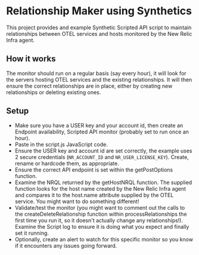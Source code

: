 # Relationship Maker using Synthetics
This project provides and example Synthetic Scripted API script to maintain relationships between OTEL services and hosts monitored by the New Relic Infra agent.

## How it works
The monitor should run on a regular basis (say every hour), it will look for the servers hosting OTEL services and the existing relationships. It will then ensure the correct relationships are in place, either by creating new relationships or deleting existing ones.


## Setup
- Make sure you have a USER key and your account id, then create an Endpoint availability, Scripted API monitor (probably set to run once an hour). 
- Paste in the script.js JavaScript code.
- Ensure the USER key and account id are set correctly, the example uses 2 secure credentials (`NR_ACCOUNT_ID` and `NR_USER_LICENSE_KEY`). Create, rename or hardcode them, as appropriate.
- Ensure the correct API endpoint is set within the getPostOptions function.
- Examine the NRQL returned by the getHostNRQL function. The supplied function looks for the host name created by the New Relic Infra agent and compares it to the host.name attribute supplied by the OTEL service. You might want to do something different!
- Validate/test the monitor (you might want to comment out the calls to the createDeleteRelationship function within processRelationships the first time you run it, so it doesn't actually change any relationships!). Examine the Script log to ensure it is doing what you expect and finally set it running.
- Optionally, create an alert to watch for this specific monitor so you know if it encounters any issues going forward.
